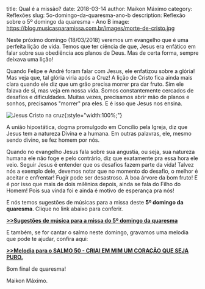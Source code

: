 ﻿title: Qual é a missão?
date: 2018-03-14
author: Maikon Máximo
category: Reflexões
slug: 5o-domingo-da-quaresma-ano-b
description: Reflexão sobre o 5º domingo da quaresma - Ano B
image: https://blog.musicasparamissa.com.br/images/morte-de-cristo.jpg


Neste próximo domingo (18/03/2018) veremos um evangelho que é uma perfeita lição de vida.
Temos que ter ciência de que, Jesus era enfático em falar sobre sua obediência aos planos de Deus.
Mas de certa forma, sempre deixava uma lição!

Quando Felipe e André foram falar com Jesus, ele enfatizou sobre a glória!
Mas veja que, tal glória viria após a Cruz!
A lição de Cristo fica ainda mais clara quando ele diz que um grão precisa morrer pra dar fruto.
Sim ele falava de si, mas veja em nossa vida. Somos constantemente cercados de desafios e dificuldades.
Muitas vezes, precisamos abrir mão de planos e sonhos, precisamos "morrer" pra eles. E é isso que Jesus nos ensina.

![Jesus Cristo na cruz](https://blog.musicasparamissa.com.br/images/morte-de-cristo.jpg){:style="width:100%;"}

A união hipostática, dogma promulgodo em Concílio pela Igreja, diz que Jesus tem a natureza Divina e a humana.
Em outras palavras, ele, mesmo sendo divino, se fez homem por nós.

Quando no evangelho Jesus fala sobre sua angustia, ou seja, sua natureza humana ele não foge e pelo contrário,
diz que exatamente pra essa hora ele veio. Seguir Jesus é entender que os desafios fazem parte da vida!
Talvez nós a exemplo dele, devemos notar que no momento do desafio,  o melhor é aceitar e enfrentar! Fugir pode ser desastroso.
A boa árvore da bom fruto! E é por isso que mais de dois milênios depois, ainda se fala do Filho do Homem!
Pois sua vinda foi e ainda é motivo de esperança pra nós!

E nós temos sugestões de músicas para a missa deste **5º domingo da quaresma**.
Clique no link abaixo para conferir.

**[>>Sugestões de música para a missa do 5º domingo da quaresma](https://musicasparamissa.com.br/sugestoes-para/5o-domingo-da-quaresma-ano-b/)**

E também, se for cantar o salmo neste domingo, gravamos uma melodia que pode te ajudar,
confira aqui:

**[>>Melodia para o SALMO 50 - CRIAI EM MIM UM CORAÇÃO QUE SEJA PURO.](https://musicasparamissa.com.br/musica/salmo-50-criai-em-mim-um-coracao-que-seja-puro/)**

Bom final de quaresma!

Maikon Máximo.
